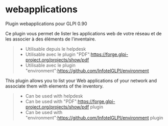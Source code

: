 # webapplications
Plugin webapplications pour GLPI 0.90

Ce plugin vous permet de lister les applications web de votre réseau et de les associer à des éléments de l'inventaire.
> * Utilisable depuis le helpdesk
> * Utilisable avec le plugin "PDF":https://forge.glpi-project.org/projects/show/pdf
> * Utilisable avec le plugin "environment":https://github.com/InfotelGLPI/environment

This plugin allows you to list your Web applications of your network and associate them with elements of the inventory.
> * Can be used with helpdesk
> * Can be used with "PDF":https://forge.glpi-project.org/projects/show/pdf plugin
> * Can be used with "environment":https://github.com/InfotelGLPI/environment plugin
